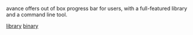 avance offers out of box progress bar for users, with a full-featured library and a command line tool.

[library](crates/avance)
[binary](crates/cli/)
